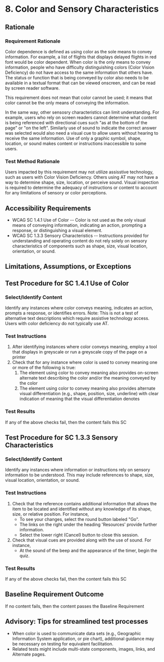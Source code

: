 # 8. Color and Sensory Characteristics
## Rationale
### Requirement Rationale
Color dependence is defined as using color as the sole means to convey information. For example, a list of flights that displays delayed flights in red font would be color dependent. When color is the only means to convey information, people who have difficulty distinguishing colors (Color Vision Deficiency) do not have access to the same information that others have. The status or function that is being conveyed by color also needs to be available in a textual format that can be viewed onscreen, and can be read by screen reader software.

This requirement does not mean that color cannot be used; it means that color cannot be the only means of conveying the information.

In the same way, other sensosry characteristics can limit understanding. For example, users who rely on screen readers cannot determine what content is being referenced with directional cues such "as at the bottom of the page" or "on the left". Similarly use of sound to indicate the correct answer was selected would also need a visual cue to allow users without hearing to receive the same information. Use of only a graphic symbol, shape, location, or sound makes content or instructions inaccessible to some users. 

### Test Method Rationale
Users impacted by this requirement may not utilize assisstive technology, such as users with Color Vision Deficiency. Others using AT may not have a way to determine shape, size, location, or perceive sound. Visual inspection is required to determine the adequacy of instructions or content to account for any limitations of sensory or color perceptions.

## Accessibility Requirements
* WCAG SC 1.4.1 Use of Color -- Color is not used as the only visual means of conveying information, indicating an action, prompting a response, or distinguishing a visual element.
* WCAG SC 1.3.3 Sensory Characteristics -- Instructions provided for understanding and operating content do not rely solely on sensory characteristics of components such as shape, size, visual location, orientation, or sound.
  
## Limitations, Assumptions, or Exceptions


## Test Procedure for SC 1.4.1 Use of Color
### Select/Identify Content
Identify any instances where color conveys meaning, indicates an action, prompts a response, or identifies errors.
Note: This is not a test of alternative text descriptions which require assistive technology access. Users with color deficiency do not typically use AT.

### Test Instructions
1. After identifying instances where color conveys meaning, employ a tool that displays in greyscale or run a greyscale copy of the page on a printer
2. Check that for any instance where color is used to convey meaning one or more of the following is true:
    1.  The element using color to convey meaning also provides on-screen alternate text describing the color and/or the meaning conveyed by the color
    2.  The element using color to convey meaning also provides alternate visual differentiation (e.g., shape, position, size, underline) with clear indication of meaning that the visual differentiation denotes

### Test Results
If any of the above checks fail, then the content fails this SC

## Test Procedure for SC 1.3.3 Sensory Characteristics
### Select/Identify Content
Identify any instances where information or instructions rely on sensory information to be understood. This may include references to shape, size, visual location, orientation, or sound.

### Test Instructions
1. Check that the reference contains additional information that allows the item to be located and identified without any knowledge of its shape, size, or relative position. For instance, 
    * To see your changes, select the round button labeled "Go".
    * The links on the right under the heading 'Resources' provide further information.
    * Select the lower right (Cancel) button to close this session.
2. Check that visual cues are provided along with the use of sound. For instance,  
    * At the sound of the beep and the appearance of the timer, begin the quiz.

### Test Results
If any of the above checks fail, then the content fails this SC

## Baseline Requirement Outcome
If no content fails, then the content passes the Baseline Requirement

## Advisory: Tips for streamlined test processes
* When color is used to communicate data sets (e.g., Geographic Information System application, or pie chart), additional guidance may be necessary on testing for equivalent facilitation. 
* Related tests might include multi-state components, images, links, and Alternate pages.
